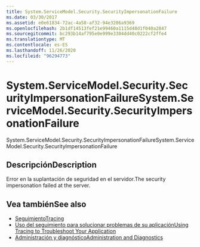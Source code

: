 ```yaml
---
title: System.ServiceModel.Security.SecurityImpersonationFailure
ms.date: 03/30/2017
ms.assetid: e0e61834-72ac-4a58-af32-94e3206a9369
ms.openlocfilehash: 2b1df14513fef21e99460a1115d48d1f040a2847
ms.sourcegitcommit: bc293b14af795e0e999e3304dd40c0222cf2ffe4
ms.translationtype: MT
ms.contentlocale: es-ES
ms.lasthandoff: 11/26/2020
ms.locfileid: "96294773"
---
```

# <a name="systemservicemodelsecuritysecurityimpersonationfailure"></a><span data-ttu-id="b8562-102">System.ServiceModel.Security.SecurityImpersonationFailure</span><span class="sxs-lookup"><span data-stu-id="b8562-102">System.ServiceModel.Security.SecurityImpersonationFailure</span></span>

<span data-ttu-id="b8562-103">System.ServiceModel.Security.SecurityImpersonationFailure</span><span class="sxs-lookup"><span data-stu-id="b8562-103">System.ServiceModel.Security.SecurityImpersonationFailure</span></span>  
  
## <a name="description"></a><span data-ttu-id="b8562-104">Descripción</span><span class="sxs-lookup"><span data-stu-id="b8562-104">Description</span></span>  

 <span data-ttu-id="b8562-105">Error en la suplantación de seguridad en el servidor.</span><span class="sxs-lookup"><span data-stu-id="b8562-105">The security impersonation failed at the server.</span></span>  
  
## <a name="see-also"></a><span data-ttu-id="b8562-106">Vea también</span><span class="sxs-lookup"><span data-stu-id="b8562-106">See also</span></span>

- [<span data-ttu-id="b8562-107">Seguimiento</span><span class="sxs-lookup"><span data-stu-id="b8562-107">Tracing</span></span>](index.md)
- [<span data-ttu-id="b8562-108">Uso del seguimiento para solucionar problemas de su aplicación</span><span class="sxs-lookup"><span data-stu-id="b8562-108">Using Tracing to Troubleshoot Your Application</span></span>](using-tracing-to-troubleshoot-your-application.md)
- [<span data-ttu-id="b8562-109">Administración y diagnóstico</span><span class="sxs-lookup"><span data-stu-id="b8562-109">Administration and Diagnostics</span></span>](../index.md)
